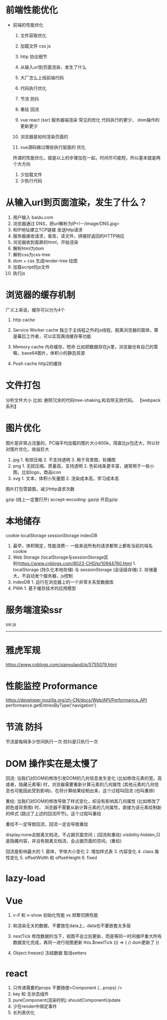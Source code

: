 # 前端性能优化
  - 前端的性能优化
    1. 文件获取优化
      1. 加载文件 css js
      2. http 协议细节
      3. 从输入url到页面渲染，发生了什么
      4. 大厂怎么上线前端代码


    2. 代码执行优化
      1. 节流 防抖
      2. 重绘 回流
      3. vue react (ssr) 服务器端渲染 常见的优化 代码执行的更少， dom操作的更新更少
      4. 浏览器是如何渲染页面的
      5. vue源码做过哪些执行层面的 优化

    所谓的性能优化，就是以上的步骤加在一起，时间尽可能短，所以基本就是两个大方向
    1. 少加载文件
    2. 少执行代码


# 从输入url到页面渲染，发生了什么？

  1. 用户输入 baidu.com
  2. 浏览器通过 DNS，把url解析为IP<!--/image/DNS.jpg>
  3. 和IP地址建立TCP链接 发送http请求
  4. 服务器接收请求，查库，读文件，拼接好返回的HTTP响应
  5. 浏览器收到首屏的html，开始渲染
  6. 解析html为dom
  7. 解析css为css-tree
  8. dom + css 生成render-tree  绘图
  9. 加载script的js文件
  10. 执行js


# 浏览器的缓存机制
  广义上来说，缓存可以分为4个
  1. http cache
  2. Service Worker cache
      独立于主线程之外的js线程，脱离浏览器的窗体，算是幕后工作者，可以实现离线缓存等功能

  3. Memory cache
      内存缓存，短命 比如把数据存在js里，浏览器也有自己的策略，base64图片，体积小的静态资源

  4. Push cache
      http2的缓存


# 文件打包
  分析文件大小  比如: 删除冗余的代码tree-shaking,和去除无效代码。 【webpack系列】

# 图片优化
  图片是非常占流量的，PC端平均加载的图片大小600k，简直比js包还大，所以针对图片优化，收益巨大
  1. jpg
    1. 有损压缩
    2. 不支持透明
    3. 用于背景图，轮播图
  2. png
    1. 无损压缩，质量高，支持透明
    2. 色彩线条更丰富，通常用于一些小图，比如logo，商品icon
  3. svg
    1. 文本，体积小矢量图
    2. 渲染成本高，学习成本高


图片打包雪碧图，减少http请求次数

gzip (线上一定要打开) accept-encoding: gazip 开启gzip

# 本地储存
  cookie localStorage sessionStorage indexDB
  1. 最早，体积限定，性能浪费-- 一般来说所有的请求都带上都有当前的域名cookie
  2. Web Storage (localStorage与sessionStorage区别)https://www.cnblogs.com/8023-CHD/p/10944760.html
    1. localStorage (持久化本地存储) 与 sessionStorage (会话级存储)
    2. 存储量大，不自动发个服务器，js控制
  3. indexDB
    1. 运行在浏览器上的一个非常关系型数据库
  4. PWA
    1. 基于缓存技术的应用模型

# 服务端渲染ssr
  ssr.js

---------------------------------


# 雅虎军规
https://www.cnblogs.com/xianyulaodi/p/5755079.html

# 性能监控 Proformance
  https://developer.mozilla.org/zh-CN/docs/Web/API/Performance_API
  performance.getEntriesByType('navigation')


# 节流 防抖
  节流是每隔多少世间执行一次
  防抖是只执行一次

# DOM 操作实在是太慢了
回流: 当我们对DOM的修改引发DOM的几何信息发生变化 (比如修改元素的宽，高或者，隐藏元素等) 时，浏览器需要重新计算元素的几何属性 (其他元素的几何信息也可能因此受到影响)，在将计算结果绘制出来，这个过程叫回流 (也叫重排)

重绘: 当我们对DOM的修改导致了样式变化，却没有影响其几何属性 (比如修改了颜色或背景图) 时， 浏览器不需要从新计算元素的几何属性，直接为该元素绘制新的样式 (跳过了上述的回流环节)。这个过程叫重绘

重绘不一定导致回流，回流一定会导致重绘

display:none会脱离文档流，不占据页面空间；(回流和重绘)
visibility:hidden,只是隐藏内容，并没有脱离文档流，会占据页面的空间。(重绘)

  回流是影响最大的
    1. 窗体，字体大小变化
    2. 增加样式表
    3. 内容变化
    4. class 属性变化
    5. offsetWidth 和 offsetHeight
    6. fixed

  

# lazy-load

# Vue 
  1. v-if 和 v-show
  初始化性能 vs 频繁切换性能

  2. 和渲染无关的数据，不要放在data上，data也不要嵌套太多层
  3. nextTick
    修改数据的当下，视图不会立刻更新，而是等同一时间循环重大所有数据变化完成，再同一进行视图更新
    this.$nextTick (() => {
      // dom更新了
    })
  4. Object.freeze()
    冻结数据 取消setters

# react
  1. 只传递需要的props
    不要随便<Component {...props} />
  2. key 和 无状态组件
  3. pureComponent(渲染时机)  shouldComponentUpdate
  4. 少在render中绑定事件
  5. 长列表优化

